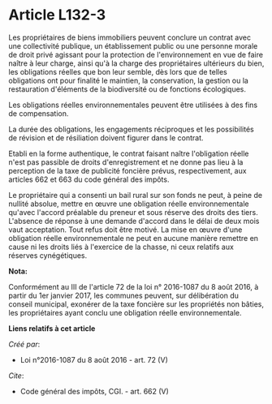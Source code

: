 # Article L132-3

Les propriétaires de biens immobiliers peuvent conclure un contrat avec une collectivité publique, un établissement public ou
une personne morale de droit privé agissant pour la protection de l'environnement en vue de faire naître à leur charge, ainsi
qu'à la charge des propriétaires ultérieurs du bien, les obligations réelles que bon leur semble, dès lors que de telles
obligations ont pour finalité le maintien, la conservation, la gestion ou la restauration d'éléments de la biodiversité ou de
fonctions écologiques. 

Les obligations réelles environnementales peuvent être utilisées à des fins de compensation. 

La durée des obligations, les engagements réciproques et les possibilités de révision et de résiliation doivent figurer dans
le contrat. 

Etabli en la forme authentique, le contrat faisant naître l'obligation réelle n'est pas passible de droits d'enregistrement
et ne donne pas lieu à la perception de la taxe de publicité foncière prévus, respectivement, aux articles 662 et 663 du code
général des impôts. 

Le propriétaire qui a consenti un bail rural sur son fonds ne peut, à peine de nullité absolue, mettre en œuvre une
obligation réelle environnementale qu'avec l'accord préalable du preneur et sous réserve des droits des tiers. L'absence de
réponse à une demande d'accord dans le délai de deux mois vaut acceptation. Tout refus doit être motivé. La mise en œuvre
d'une obligation réelle environnementale ne peut en aucune manière remettre en cause ni les droits liés à l'exercice de la
chasse, ni ceux relatifs aux réserves cynégétiques.

**Nota:**

Conformément au III de l'article 72 de la loi n° 2016-1087 du 8 août 2016, à partir du 1er janvier 2017, les communes
peuvent, sur délibération du conseil municipal, exonérer de la taxe foncière sur les propriétés non bâties, les propriétaires
ayant conclu une obligation réelle environnementale.

**Liens relatifs à cet article**

_Créé par_:

  - Loi n°2016-1087 du 8 août 2016 - art. 72 (V)

_Cite_:

  - Code général des impôts, CGI. - art. 662 (V)
